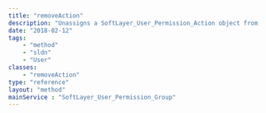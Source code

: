 ```yaml
---
title: "removeAction"
description: "Unassigns a SoftLayer_User_Permission_Action object from the group. "
date: "2018-02-12"
tags:
    - "method"
    - "sldn"
    - "User"
classes:
    - "removeAction"
type: "reference"
layout: "method"
mainService : "SoftLayer_User_Permission_Group"
---
```

